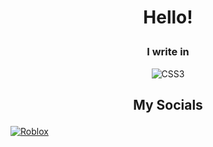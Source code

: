 # <p align="center">Hello!</p>
### <p align="center">I write in</p> 
<p align="center">
  <img src="https://img.shields.io/badge/CSS3-1572B6?logo=css3&logoColor=fff&style=flat-square" alt="CSS3"/>
</p>

## <p align="center">My Socials</p> 
<a href="https://www.roblox.com/users/2763972604/profile"><img src="https://img.shields.io/badge/Roblox-000?logo=roblox&logoColor=fff&style=for-the-badge" alt="Roblox"></a>
